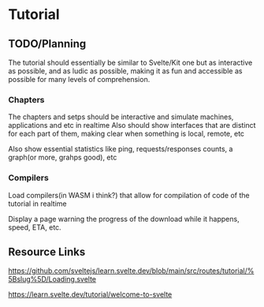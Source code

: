 # Tutorial


## TODO/Planning
The tutorial should essentially be similar to Svelte/Kit one but as interactive as possible,
and as ludic as possible, making it as fun and accessible as possible for many levels of comprehension.


### Chapters
The chapters and setps should be interactive and simulate machines, applications and
etc in realtime
Also should show interfaces that are distinct for each part of them, making clear when
something is local, remote, etc

Also show essential statistics like ping, requests/responses counts, a graph(or more, grahps good),
etc


### Compilers
Load compilers(in WASM i think?) that allow for compilation of code of the tutorial in
realtime

Display a page warning the progress of the download while it happens, speed, ETA, etc.


## Resource Links
https://github.com/sveltejs/learn.svelte.dev/blob/main/src/routes/tutorial/%5Bslug%5D/Loading.svelte

https://learn.svelte.dev/tutorial/welcome-to-svelte


